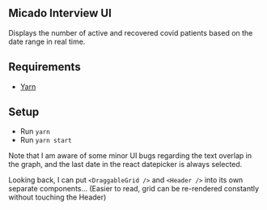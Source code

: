 ## Micado Interview UI

Displays the number of active and recovered covid patients based on the date range in real time.

## Requirements

- [Yarn](https://yarnpkg.com/en/)

## Setup

- Run `yarn`
- Run `yarn start`


Note that I am aware of some minor UI bugs regarding the text overlap in the graph, and the last date in the react datepicker is always selected.

Looking back, I can put `<DraggableGrid />` and `<Header />` into its own separate components...
(Easier to read, grid can be re-rendered constantly without touching the Header)
